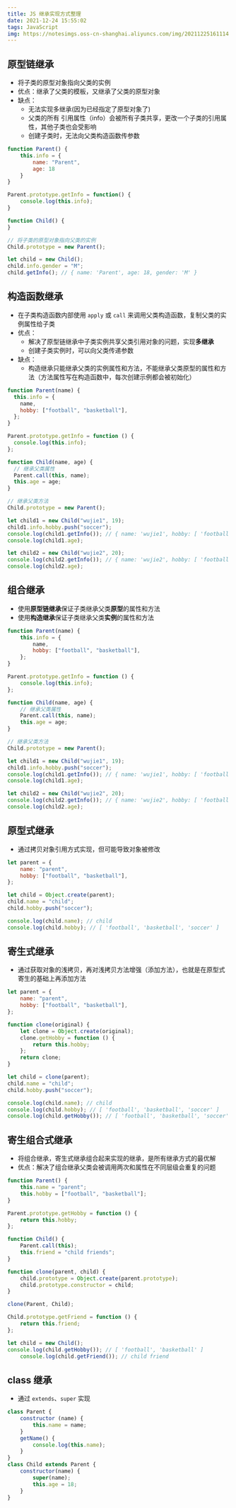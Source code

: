 ```yaml
---
title: JS 继承实现方式整理
date: 2021-12-24 15:55:02
tags: JavaScript
img: https://notesimgs.oss-cn-shanghai.aliyuncs.com/img/20211225161114.jpg
---
```

## 原型链继承
- 将子类的原型对象指向父类的实例
- 优点：继承了父类的模板，又继承了父类的原型对象
- 缺点：
	- 无法实现多继承(因为已经指定了原型对象了)
	- 父类的所有 引用属性（info）会被所有子类共享，更改一个子类的引用属性，其他子类也会受影响
	- 创建子类时，无法向父类构造函数传参数
```javascript
function Parent() {
	this.info = {
		name: "Parent",
		age: 18
	}
}

Parent.prototype.getInfo = function() {
	console.log(this.info);
}

function Child() {
}

// 将子类的原型对象指向父类的实例
Child.prototype = new Parent();

let child = new Child();
child.info.gender = "M";
child.getInfo(); // { name: 'Parent', age: 18, gender: 'M' }
```

## 构造函数继承
- 在子类构造函数内部使用 `apply` 或 `call` 来调用父类构造函数，复制父类的实例属性给子类
- 优点：
	- 解决了原型链继承中子类实例共享父类引用对象的问题，实现**多继承**
	- 创建子类实例时，可以向父类传递参数
- 缺点：
	- 构造继承只能继承父类的实例属性和方法，不能继承父类原型的属性和方法（方法属性写在构造函数中，每次创建示例都会被初始化）
```javascript
function Parent(name) {
  this.info = {
    name,
    hobby: ["football", "basketball"],
  };
}

Parent.prototype.getInfo = function () {
  console.log(this.info);
};

function Child(name, age) {
  // 继承父类属性
  Parent.call(this, name);
  this.age = age;
}

// 继承父类方法
Child.prototype = new Parent();

let child1 = new Child("wujie1", 19);
child1.info.hobby.push("soccer");
console.log(child1.getInfo()); // { name: 'wujie1', hobby: [ 'football', 'basketball', 'soccer' ] }
console.log(child1.age);

let child2 = new Child("wujie2", 20);
console.log(child2.getInfo()); // { name: 'wujie2', hobby: [ 'football', 'basketball' ] }
console.log(child2.age);
```

## 组合继承
- 使用**原型链继承**保证子类继承父类**原型**的属性和方法
- 使用**构造继承**保证子类继承父类**实例**的属性和方法
```js
function Parent(name) {
	this.info = {
		name,
		hobby: ["football", "basketball"],
	};
}

Parent.prototype.getInfo = function () {
	console.log(this.info);
};

function Child(name, age) {
	// 继承父类属性
	Parent.call(this, name);
	this.age = age;
}

// 继承父类方法
Child.prototype = new Parent();

let child1 = new Child("wujie1", 19);
child1.info.hobby.push("soccer");
console.log(child1.getInfo()); // { name: 'wujie1', hobby: [ 'football', 'basketball', 'soccer' ] }
console.log(child1.age);

let child2 = new Child("wujie2", 20);
console.log(child2.getInfo()); // { name: 'wujie2', hobby: [ 'football', 'basketball' ] }
console.log(child2.age);
```

## 原型式继承
- 通过拷贝对象引用方式实现，但可能导致对象被修改
```js
let parent = {
	name: "parent",
	hobby: ["football", "basketball"],
};

let child = Object.create(parent);
child.name = "child";
child.hobby.push("soccer");

console.log(child.name); // child
console.log(child.hobby); // [ 'football', 'basketball', 'soccer' ]
```

## 寄生式继承
- 通过获取对象的浅拷贝，再对浅拷贝方法增强（添加方法），也就是在原型式寄生的基础上再添加方法
```js
let parent = {
	name: "parent",
	hobby: ["football", "basketball"],
};

function clone(original) {
	let clone = Object.create(original);
	clone.getHobby = function () {
		return this.hobby;
	};
	return clone;
}

let child = clone(parent);
child.name = "child";
child.hobby.push("soccer");

console.log(child.name); // child
console.log(child.hobby); // [ 'football', 'basketball', 'soccer' ]
console.log(child.getHobby()); // [ 'football', 'basketball', 'soccer' ]

```

## 寄生组合式继承
- 将组合继承，寄生式继承组合起来实现的继承，是所有继承方式的最优解
- 优点：解决了组合继承父类会被调用两次和属性在不同层级会重复的问题
```js
function Parent() {
	this.name = "parent";
	this.hobby = ["football", "basketball"];
}

Parent.prototype.getHobby = function () {
	return this.hobby;
};

function Child() {
	Parent.call(this);
	this.friend = "child friends";
}

function clone(parent, child) {
	child.prototype = Object.create(parent.prototype);
	child.prototype.constructor = child;
}

clone(Parent, Child);

Child.prototype.getFriend = function () {
	return this.friend;
};

let child = new Child();
console.log(child.getHobby()); // [ 'football', 'basketball' ]
	console.log(child.getFriend()); // child friend
```

## class 继承
- 通过 `extends`、`super` 实现
```javascript
class Parent {
	constructor (name) {
		this.name = name;
	}
	getName() {
		console.log(this.name);
	}
}
class Child extends Parent {
	constructor(name) {
		super(name);
		this.age = 18;
	}
}
```